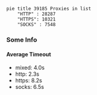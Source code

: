 
```mermaid
pie title 39185 Proxies in list
    "HTTP" : 28287
    "HTTPS": 10321
    "SOCKS" : 7548
```

### Some Info
#### Average Timeout

- mixed: 4.0s
- http: 2.3s
- https: 8.2s
- socks: 6.5s